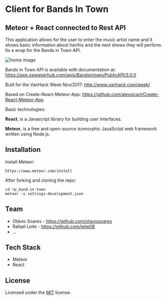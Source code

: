 # Client for Bands In Town
## Meteor + React connected to Rest API

This application allows for the user to enter the music artist 
name and it shows basic information about her/his and the next
shows they will perform. Its a wrap for the Bands in Town API.

![home image](https://raw.githubusercontent.com/leite08/rp_bands-in-town/master/docs/home.png "Home image of the application")

Bands in Town API is available with documentation at:
https://app.swaggerhub.com/apis/Bandsintown/PublicAPI/3.0.0

Built for the VanHack Week Nov/2017:
http://www.vanhack.com/week/

Based on Create-React-Meteor-App:
https://github.com/alexsicart/Create-React-Meteor-App

Basic technologies:

**React**, is a Javascript library for building user interfaces.

**Meteor**, is a free and open-source isomorphic JavaScript web framework written using Node.js.

## Installation

Install Meteor:

    https://www.meteor.com/install
    
After forking and cloning the repo:

    cd rp_band-in-town
    meteor -s settings-development.json


## Team

- Otávio Soares - https://github.com/otaviosoares
- Rafael Leite - https://github.com/leite08
- ...


## Tech Stack

- Meteor
- React


## License

Licensed under the [MIT](http://www.opensource.org/licenses/mit-license.php)  license.
